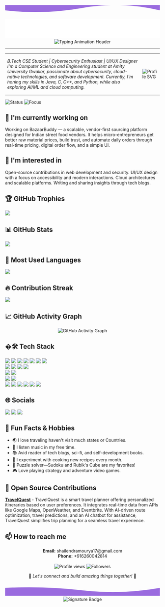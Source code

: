 <div align="Left">
<!-- Inline SVG Header Wave Animation -->
<div align="center">
  <svg width="100%" height="100" viewBox="0 0 1200 100" xmlns="http://www.w3.org/2000/svg">
    <path d="M0,60 Q300,10 600,60 T1200,60 V0 H0 V60 Z" fill="#9a6bdf">
      <animate attributeName="d" dur="4s" repeatCount="indefinite"
        values="M0,60 Q300,10 600,60 T1200,60 V0 H0 V60 Z;
                M0,40 Q300,80 600,20 T1200,40 V0 H0 V40 Z;
                M0,60 Q300,10 600,60 T1200,60 V0 H0 V60 Z" />
    </path>
  </svg>
</div>

<!-- Animated SVG Header -->
<div align="center">
  <img src="images/svg/header_en.svg" alt="Animated Header" width="600"/>
</div>
<!-- Animated SVG Header -->
<div align="center">
  <img src="https://readme-typing-svg.demolab.com?font=Fira+Code&size=32&duration=2000&pause=1000&color=9A6BDF&center=true&vCenter=true&width=600&lines=Full-Stack+Developer;Cybersecurity+Enthusiast;UI%2FUX+Designer;Open+Source+Contributor" alt="Typing Animation Header" width="600"/>
</div>
<hr>


<table>
  <tr>
    <td>
      <p><em>B.Tech CSE Student | Cybersecurity Enthusiast | UI/UX Designer I'm a Computer Science and Engineering student at Amity University Gwalior, passionate about cybersecurity, cloud-native technologies, and software development. Currently, I'm honing my skills in Java, C, C++, and Python, while also exploring AI/ML and cloud computing.</em></p>
    </td>
    <td>
      <img src="images/svg/profile.svg" alt="Profile SVG" width="auto"/>
    </td>
  </tr>
</table>

<img src="https://img.shields.io/badge/Status-Available_for_collaboration-brightgreen" alt="Status" /> 
<img src="https://img.shields.io/badge/Focus-Web_Development-blue" alt="Focus" />

</div>


## 🔭 I'm currently working on

<div align="left"><p>Working on BazaarBuddy — a scalable, vendor-first sourcing platform designed for Indian street food vendors. It helps micro-entrepreneurs get better raw material prices, build trust, and automate daily orders through real-time pricing, digital order flow, and a simple UI.</p></div>

## 👀 I'm interested in

<div align="left"><p>Open-source contributions in web development and security.
UI/UX design with a focus on accessibility and modern interactions.
Cloud architectures and scalable platforms.
Writing and sharing insights through tech blogs.</p></div>


## 🏆 GitHub Trophies

<!-- ⚠️ Important: Replace 'shailum17' with your actual GitHub username in the URL below -->
<p align="left">
  <img src="https://github-profile-trophy.vercel.app/?username=shailum17&theme=juicyfresh&column=7&margin-w=15&margin-h=15" />
</p>

## 📊 GitHub Stats
<div align="left">
  <img height="180em" src="https://github-readme-stats.vercel.app/api?username=shailum17&show_icons=true&theme=radical&include_all_commits=true&count_private=true"/>
</div>

## 🔗 Most Used Languages
<div align="left">
  <img height="180em" src="https://github-readme-stats.vercel.app/api/top-langs/?username=shailum17&layout=compact&langs_count=10&theme=radical"/>
</div>

## 🔥 Contribution Streak
<div align="left">
  <img src="https://github-readme-streak-stats.herokuapp.com/?user=shailum17&theme=radical&hide_border=false" />
</div>


## 📈 GitHub Activity Graph
<div align="center">
  <img src="https://github-readme-activity-graph.vercel.app/graph?username=shailum17&theme=radical" alt="GitHub Activity Graph"/>
</div>

## �🛠️ Tech Stack
<div align="left">
  <img src="https://img.shields.io/badge/-React-05122A?style=for-the-badge&color=ff69b4">
  <img src="https://img.shields.io/badge/-Material UI-05122A?style=for-the-badge&color=ff69b4">
  <img src="https://img.shields.io/badge/-Bootstrap-05122A?style=for-the-badge&color=ff69b4">
  <img src="https://img.shields.io/badge/-Tailwind-05122A?style=for-the-badge&color=ff69b4">
  <img src="https://img.shields.io/badge/-HTML5-05122A?style=for-the-badge&color=ff69b4">
  <img src="https://img.shields.io/badge/-CSS3-05122A?style=for-the-badge&color=ff69b4">
  <img src="https://img.shields.io/badge/-Sass-05122A?style=for-the-badge&color=ff69b4">
  <br>
  <img src="https://img.shields.io/badge/-Node.js-05122A?style=for-the-badge&color=4169e1">
  <img src="https://img.shields.io/badge/-Express-05122A?style=for-the-badge&color=4169e1">
  <img src="https://img.shields.io/badge/-MySQL-05122A?style=for-the-badge&color=4169e1">
  <img src="https://img.shields.io/badge/-MongoDB-05122A?style=for-the-badge&color=4169e1">
  <br>
  <img src="https://img.shields.io/badge/-Hugging Face-05122A?style=for-the-badge&color=00CED1">
  <img src="https://img.shields.io/badge/-OpenCV-05122A?style=for-the-badge&color=00CED1">
  <br>
  <img src="https://img.shields.io/badge/-Android-05122A?style=for-the-badge&color=3CB371">
  <img src="https://img.shields.io/badge/-Flutter-05122A?style=for-the-badge&color=3CB371">
  <br>
  <img src="https://img.shields.io/badge/-JavaScript-05122A?style=for-the-badge&color=FFA500">
  <img src="https://img.shields.io/badge/-TypeScript-05122A?style=for-the-badge&color=FFA500">
  <img src="https://img.shields.io/badge/-Python-05122A?style=for-the-badge&color=FFA500">
  <img src="https://img.shields.io/badge/-Java-05122A?style=for-the-badge&color=FFA500">
  <img src="https://img.shields.io/badge/-C++-05122A?style=for-the-badge&color=FFA500">
  <img src="https://img.shields.io/badge/-C-05122A?style=for-the-badge&color=FFA500">
</div>

## 🌐 Socials
<div align="left">
  <a href="https://github.com/shailum17"><img src="https://img.shields.io/badge/github-%23121011.svg?style=for-the-badge&logo=github&logoColor=white&color=9a6bdf"></a>
  <a href="https://www.linkedin.com/in/shailum17/"><img src="https://img.shields.io/badge/linkedin-%230077B5.svg?style=for-the-badge&logo=linkedin&logoColor=white&color=df6b9a"></a>
  <a href="https://x.com/shailum_17"><img src="https://img.shields.io/badge/Twitter-%231DA1F2.svg?style=for-the-badge&logo=Twitter&logoColor=white&color=6bdfcf"></a>
</div>

## 🎉 Fun Facts & Hobbies
<ul>
  <li>🌏 I love traveling haven't visit much states or Countries.</li>
  <li>🎸 I listen music in my free time.</li>
  <li>📚 Avid reader of tech blogs, sci-fi, and self-development books.</li>
  <li>🍳 I experiment with cooking new recipes every month.</li>
  <li>🧩 Puzzle solver—Sudoku and Rubik's Cube are my favorites!</li>
  <li>🎮 Love playing strategy and adventure video games.</li>
</ul>

## 🚀 Open Source Contributions

<div align="left">

**[TravelQuest](https://github.com/AshishBytes/TravelQuest)** - TravelQuest is a smart travel planner offering personalized itineraries based on user preferences. It integrates real-time data from APIs like Google Maps, OpenWeather, and Eventbrite. With AI-driven route optimization, travel predictions, and an AI chatbot for assistance, TravelQuest simplifies trip planning for a seamless travel experience.

</div>

## 📫 How to reach me
<div align="center">
  <b>Email:</b> shailendramourya17@gmail.com<br>
  <b>Phone:</b> +916260042814
</div>

<!-- Want to be on the map? Open a PR and pin your location! -->
<br>
<!-- Dynamic Badges -->
<div align="center">
  <img src="https://komarev.com/ghpvc/?username=shailum17&style=for-the-badge&color=blueviolet" alt="Profile views"/>
  <img src="https://img.shields.io/github/followers/shailum17?style=for-the-badge&color=ff69b4" alt="Followers"/>
  <p>🌈 <i>Let's connect and build amazing things together!</i> 🚀</p>
</div>
<!-- Inline SVG Footer Wave Animation -->
<div align="center">
  <svg width="100%" height="100" viewBox="0 0 1200 100" xmlns="http://www.w3.org/2000/svg">
    <path d="M0,30 Q300,80 600,30 T1200,30 V100 H0 V30 Z" fill="#9a6bdf">
      <animate attributeName="d" dur="4s" repeatCount="indefinite"
        values="M0,30 Q300,80 600,30 T1200,30 V100 H0 V30 Z;
                M0,40 Q300,20 600,60 T1200,40 V100 H0 V40 Z;
                M0,30 Q300,80 600,30 T1200,30 V100 H0 V30 Z" />
    </path>
  </svg>
</div>

<!-- Custom Footer Signature & Motto (Badge) -->
<div align="center">
  <img src="https://img.shields.io/badge/Made%20with%20%E2%9D%A4%EF%B8%8F%20by%20Shailendra%20Mourya-Keep%20Building,%20Keep%20Learning!-3CB371?style=for-the-badge" alt="Signature Badge"/>
</div>




